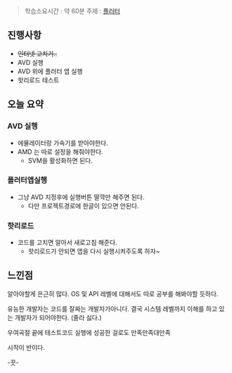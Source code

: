 > 학습소요시간 : 약 60분
> 주제 : [플러터](../Flutter/플러터.md)
## 진행사항

* ~~인터넷 고치기..~~
* AVD 실행
* AVD 위에 플러터 앱 실행
* 핫리로드 테스트
## 오늘 요약
### AVD 실행
* 에뮬레이터랑 가속기를 받아야한다.
* AMD 는 따로 설정을 해줘야한다.
	* SVM을 활성화하면 된다.
### 플러터앱실행
*  그냥 AVD 지정후에 실행버튼 딸깍만 해주면 된다.
	* 다만 프로젝트경로에 한글이 있으면 안된다.

### 핫리로드
* 코드를 고치면 알아서 새로고침 해준다.
	* 핫리로드가 안되면 앱을 다시 실행시켜주도록 하자~

## 느낀점
알아야할게 은근히 많다. 
OS 및 API 레벨에 대해서도 따로 공부를 해봐야할 듯하다.

유능한 개발자는 코드를 잘짜는 개발자가아니다. 결국 시스템 레벨까지 이해를 하고 있는 개발자가 되어야한다. (졸라 싫다.)

우여곡절 끝에 테스트코드 실행에 성공한 걸로도 만족만족대만족 

시작이 반이다.

-끗-